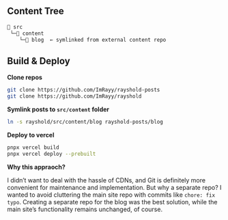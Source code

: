 ## Content Tree

```txt
📁 src
 └─📁 content
    └─📁 blog  ← symlinked from external content repo
```

## Build & Deploy

**Clone repos**

```bash
git clone https://github.com/ImRayy/rayshold-posts
git clone https://github.com/ImRayy/rayshold
```

**Symlink posts to `src/content` folder**

```bash
ln -s rayshold/src/content/blog rayshold-posts/blog
```

**Deploy to vercel**

```bash
pnpx vercel build
pnpx vercel deploy --prebuilt
```

**Why this appraoch?**

I didn’t want to deal with the hassle of CDNs, and Git is definitely more convenient for maintenance and implementation. But why a separate repo? I wanted to avoid cluttering the main site repo with commits like `chore: fix typo`. Creating a separate repo for the blog was the best solution, while the main site’s functionality remains unchanged, of course.
